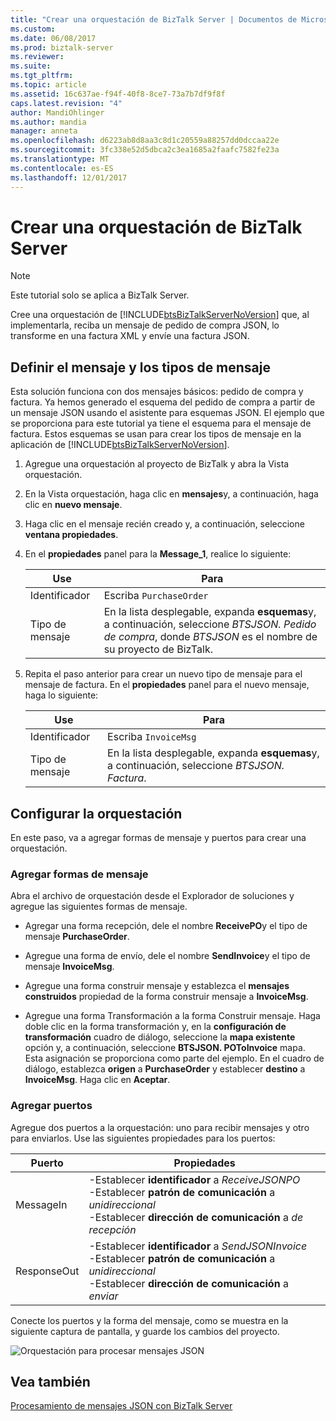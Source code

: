```yaml
---
title: "Crear una orquestación de BizTalk Server | Documentos de Microsoft"
ms.custom: 
ms.date: 06/08/2017
ms.prod: biztalk-server
ms.reviewer: 
ms.suite: 
ms.tgt_pltfrm: 
ms.topic: article
ms.assetid: 16c637ae-f94f-40f8-8ce7-73a7b7df9f8f
caps.latest.revision: "4"
author: MandiOhlinger
ms.author: mandia
manager: anneta
ms.openlocfilehash: d6223ab8d8aa3c8d1c20559a88257dd0dccaa22e
ms.sourcegitcommit: 3fc338e52d5dbca2c3ea1685a2faafc7582fe23a
ms.translationtype: MT
ms.contentlocale: es-ES
ms.lasthandoff: 12/01/2017
---
```

# <a name="create-a-biztalk-server-orchestration"></a>Crear una orquestación de BizTalk Server
> [!NOTE]
>  Este tutorial solo se aplica a BizTalk Server.  
  
 Cree una orquestación de [!INCLUDE[btsBizTalkServerNoVersion](../includes/btsbiztalkservernoversion-md.md)] que, al implementarla, reciba un mensaje de pedido de compra JSON, lo transforme en una factura XML y envíe una factura JSON.  
  
## <a name="define-message-and-message-types"></a>Definir el mensaje y los tipos de mensaje  
 Esta solución funciona con dos mensajes básicos: pedido de compra y factura. Ya hemos generado el esquema del pedido de compra a partir de un mensaje JSON usando el asistente para esquemas JSON. El ejemplo que se proporciona para este tutorial ya tiene el esquema para el mensaje de factura. Estos esquemas se usan para crear los tipos de mensaje en la aplicación de [!INCLUDE[btsBizTalkServerNoVersion](../includes/btsbiztalkservernoversion-md.md)].  
  
1.  Agregue una orquestación al proyecto de BizTalk y abra la Vista orquestación.  
  
2.  En la Vista orquestación, haga clic en **mensajes**y, a continuación, haga clic en **nuevo mensaje**.  
  
3.  Haga clic en el mensaje recién creado y, a continuación, seleccione **ventana propiedades**.  
  
4.  En el **propiedades** panel para la **Message_1**, realice lo siguiente:  
  
    |Use|Para|  
    |--------------|----------------|  
    |Identificador|Escriba `PurchaseOrder`|  
    |Tipo de mensaje|En la lista desplegable, expanda **esquemas**y, a continuación, seleccione *BTSJSON. Pedido de compra*, donde *BTSJSON* es el nombre de su proyecto de BizTalk.|  
  
5.  Repita el paso anterior para crear un nuevo tipo de mensaje para el mensaje de factura. En el **propiedades** panel para el nuevo mensaje, haga lo siguiente:  
  
    |Use|Para|  
    |--------------|----------------|  
    |Identificador|Escriba `InvoiceMsg`|  
    |Tipo de mensaje|En la lista desplegable, expanda **esquemas**y, a continuación, seleccione *BTSJSON. Factura*.|  
  
## <a name="set-up-the-orchestration"></a>Configurar la orquestación  
 En este paso, va a agregar formas de mensaje y puertos para crear una orquestación.  
  
### <a name="add-message-shapes"></a>Agregar formas de mensaje  
 Abra el archivo de orquestación desde el Explorador de soluciones y agregue las siguientes formas de mensaje.  
  
-   Agregar una forma recepción, dele el nombre **ReceivePO**y el tipo de mensaje **PurchaseOrder**.  
  
-   Agregue una forma de envío, dele el nombre **SendInvoice**y el tipo de mensaje **InvoiceMsg**.  
  
-   Agregue una forma construir mensaje y establezca el **mensajes construidos** propiedad de la forma construir mensaje a **InvoiceMsg**.  
  
-   Agregue una forma Transformación a la forma Construir mensaje. Haga doble clic en la forma transformación y, en la **configuración de transformación** cuadro de diálogo, seleccione la **mapa existente** opción y, a continuación, seleccione **BTSJSON. POToInvoice** mapa. Esta asignación se proporciona como parte del ejemplo. En el cuadro de diálogo, establezca **origen** a **PurchaseOrder** y establecer **destino** a **InvoiceMsg**. Haga clic en **Aceptar**.  
  
### <a name="add-ports"></a>Agregar puertos  
 Agregue dos puertos a la orquestación: uno para recibir mensajes y otro para enviarlos. Use las siguientes propiedades para los puertos:  
  
|Puerto|Propiedades|  
|----------|----------------|  
|MessageIn|-Establecer **identificador** a *ReceiveJSONPO*<br />-Establecer **patrón de comunicación** a *unidireccional*<br />-Establecer **dirección de comunicación** a *de recepción*|  
|ResponseOut|-Establecer **identificador** a *SendJSONInvoice*<br />-Establecer **patrón de comunicación** a *unidireccional*<br />-Establecer **dirección de comunicación** a *enviar*|  
  
 Conecte los puertos y la forma del mensaje, como se muestra en la siguiente captura de pantalla, y guarde los cambios del proyecto.  
  
 ![Orquestación para procesar mensajes JSON](../core/media/btsjson-orchestration.png "BTSJSON_Orchestration")  
  
## <a name="see-also"></a>Vea también  
 [Procesamiento de mensajes JSON con BizTalk Server](../core/processing-json-messages-using-biztalk-server.md)